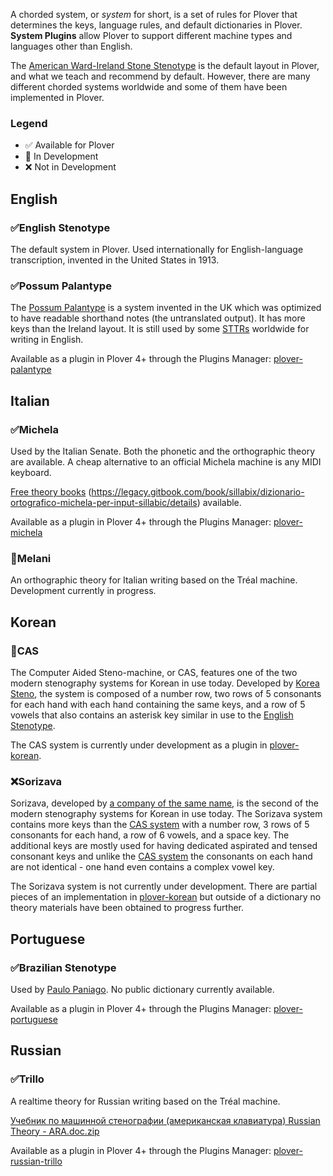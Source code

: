 A chorded system, or *system* for short, is a set of rules for Plover that determines the keys, language rules, and default dictionaries in Plover. **System Plugins** allow Plover to support different machine types and languages other than English.

The [American Ward-Ireland Stone Stenotype](https://en.wikipedia.org/wiki/Stenotype) is the default layout in Plover, and what we teach and recommend by default. However, there are many different chorded systems worldwide and some of them have been implemented in Plover.

### Legend

- ✅ Available for Plover
- 🚧 In Development
- ❌ Not in Development

## English

### ✅English Stenotype

The default system in Plover. Used internationally for English-language transcription, invented in the United States in 1913.

### ✅Possum Palantype

The [Possum Palantype](http://www.openstenoproject.org/palantype) is a system invented in the UK which was optimized to have readable shorthand notes (the untranslated output). It has more keys than the Ireland layout. It is still used by some [STTRs](https://en.wikipedia.org/wiki/Speech-to-text_reporter) worldwide for writing in English.

Available as a plugin in Plover 4+ through the Plugins Manager: [plover-palantype](https://pypi.python.org/pypi/plover-palantype)

## Italian

### ✅Michela

Used by the Italian Senate. Both the phonetic and the orthographic theory are available. A cheap alternative to an official Michela machine is any MIDI keyboard.

[Free theory books](https://sillabix.gitbooks.io/dizionario-test/) (https://legacy.gitbook.com/book/sillabix/dizionario-ortografico-michela-per-input-sillabic/details) available.

Available as a plugin in Plover 4+ through the Plugins Manager: [plover-michela](https://pypi.python.org/pypi/plover-michela)

### 🚧Melani

An orthographic theory for Italian writing based on the Tréal machine. Development currently in progress.

## Korean

### 🚧CAS

The Computer Aided Steno-machine, or CAS, features one of the two modern stenography systems for Korean in use today. Developed by [Korea Steno](http://www.koreasteno.com/), the system is composed of a number row, two rows of 5 consonants for each hand with each hand containing the same keys, and a row of 5 vowels that also contains an asterisk key similar in use to the [English Stenotype](https://github.com/openstenoproject/plover/wiki/Chorded-Systems#english-stenotype).

The CAS system is currently under development as a plugin in [plover-korean](https://github.com/nsmarkop/plover_korean).

### ❌Sorizava

Sorizava, developed by [a company of the same name](http://www.sorizava.co.kr/), is the second of the modern stenography systems for Korean in use today. The Sorizava system contains more keys than the [CAS system](https://github.com/openstenoproject/plover/wiki/Chorded-Systems#cas) with a number row, 3 rows of 5 consonants for each hand, a row of 6 vowels, and a space key. The additional keys are mostly used for having dedicated aspirated and tensed consonant keys and unlike the [CAS system](https://github.com/openstenoproject/plover/wiki/Chorded-Systems#cas) the consonants on each hand are not identical - one hand even contains a complex vowel key.

The Sorizava system is not currently under development. There are partial pieces of an implementation in [plover-korean](https://github.com/nsmarkop/plover_korean) but outside of a dictionary no theory materials have been obtained to progress further.

## Portuguese

### ✅Brazilian Stenotype

Used by [Paulo Paniago](http://openstenoblog.blogspot.ca/2015/04/my-experience-in-open-source.html). No public dictionary currently available.

Available as a plugin in Plover 4+ through the Plugins Manager: [plover-portuguese](https://pypi.python.org/pypi/plover-portuguese)

## Russian

### ✅Trillo

A realtime theory for Russian writing based on the Tréal machine.

[Учебник по машинной стенографии (американская клавиатура) Russian Theory - ARA.doc.zip](https://github.com/openstenoproject/plover/files/1533593/Russian.Theory.-.ARA.doc.zip)

Available as a plugin in Plover 4+ through the Plugins Manager: [plover-russian-trillo](https://pypi.python.org/pypi/plover-russian-trillo)
